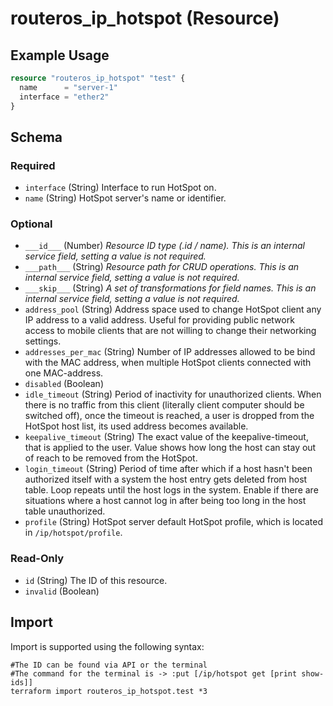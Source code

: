 # routeros_ip_hotspot (Resource)


## Example Usage
```terraform
resource "routeros_ip_hotspot" "test" {
  name      = "server-1"
  interface = "ether2"
}
```

<!-- schema generated by tfplugindocs -->
## Schema

### Required

- `interface` (String) Interface to run HotSpot on.
- `name` (String) HotSpot server's name or identifier.

### Optional

- `___id___` (Number) <em>Resource ID type (.id / name). This is an internal service field, setting a value is not required.</em>
- `___path___` (String) <em>Resource path for CRUD operations. This is an internal service field, setting a value is not required.</em>
- `___skip___` (String) <em>A set of transformations for field names. This is an internal service field, setting a value is not required.</em>
- `address_pool` (String) Address space used to change HotSpot client any IP address to a valid address. Useful for providing public network access to mobile clients that are not willing to change their networking settings.
- `addresses_per_mac` (String) Number of IP addresses allowed to be bind with the MAC address, when multiple HotSpot clients connected with one MAC-address.
- `disabled` (Boolean)
- `idle_timeout` (String) Period of inactivity for unauthorized clients. When there is no traffic from this client (literally client computer should be switched off), once the timeout is reached, a user is dropped from the HotSpot host list, its used address becomes available.
- `keepalive_timeout` (String) The exact value of the keepalive-timeout, that is applied to the user. Value shows how long the host can stay out of reach to be removed from the HotSpot.
- `login_timeout` (String) Period of time after which if a host hasn't been authorized itself with a system the host entry gets deleted from host table. Loop repeats until the host logs in the system. Enable if there are situations where a host cannot log in after being too long in the host table unauthorized.
- `profile` (String) HotSpot server default HotSpot profile, which is located in `/ip/hotspot/profile`.

### Read-Only

- `id` (String) The ID of this resource.
- `invalid` (Boolean)

## Import
Import is supported using the following syntax:
```shell
#The ID can be found via API or the terminal
#The command for the terminal is -> :put [/ip/hotspot get [print show-ids]]
terraform import routeros_ip_hotspot.test *3
```
